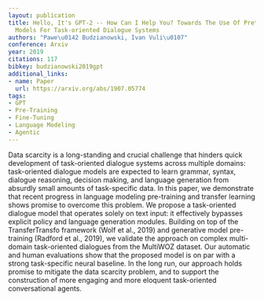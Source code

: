 ```yaml
---
layout: publication
title: Hello, It's GPT-2 -- How Can I Help You? Towards The Use Of Pretrained Language
  Models For Task-oriented Dialogue Systems
authors: "Pawe\u0142 Budzianowski, Ivan Vuli\u0107"
conference: Arxiv
year: 2019
citations: 117
bibkey: budzianowski2019gpt
additional_links:
- name: Paper
  url: https://arxiv.org/abs/1907.05774
tags:
- GPT
- Pre-Training
- Fine-Tuning
- Language Modeling
- Agentic
---
```

Data scarcity is a long-standing and crucial challenge that hinders quick
development of task-oriented dialogue systems across multiple domains:
task-oriented dialogue models are expected to learn grammar, syntax, dialogue
reasoning, decision making, and language generation from absurdly small amounts
of task-specific data. In this paper, we demonstrate that recent progress in
language modeling pre-training and transfer learning shows promise to overcome
this problem. We propose a task-oriented dialogue model that operates solely on
text input: it effectively bypasses explicit policy and language generation
modules. Building on top of the TransferTransfo framework (Wolf et al., 2019)
and generative model pre-training (Radford et al., 2019), we validate the
approach on complex multi-domain task-oriented dialogues from the MultiWOZ
dataset. Our automatic and human evaluations show that the proposed model is on
par with a strong task-specific neural baseline. In the long run, our approach
holds promise to mitigate the data scarcity problem, and to support the
construction of more engaging and more eloquent task-oriented conversational
agents.